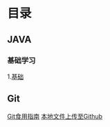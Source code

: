 # 目录
## JAVA
### 基础学习
1.[基础](JAVA/基础学习/基础.md)

## Git
[Git食用指南](GIT操作/Git食用指南.md)
[本地文件上传至Github](GIT操作/文件上传至Github(单次).md)
